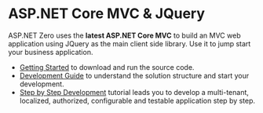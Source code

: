 # ASP.NET Core MVC & JQuery

ASP.NET Zero uses the **latest ASP.NET Core MVC** to build an MVC web application using JQuery as the main client side library. Use it to jump start your business application.

- [Getting Started](Getting-Started-Core.md) to download and run the source code.
- [Development Guide](Development-Guide-Core.md) to understand the solution structure and start your development.
- [Step by Step Development](Developing-Step-By-Step-Core.md) tutorial leads you to develop a multi-tenant, localized, authorized, configurable and testable application step by step.